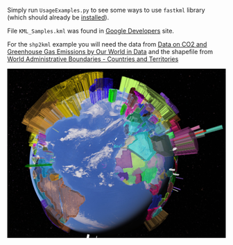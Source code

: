 Simply run `UsageExamples.py` to see some ways to use `fastkml` library (which should already be [installed](https://github.com/heltonbiker/fastkml#install)).

File `KML_Samples.kml` was found in [Google Developers](https://developers.google.com/kml/documentation/KML_Samples.kml) site.


For the `shp2kml` example you will need the data from
[Data on CO2 and Greenhouse Gas Emissions by Our World in Data](https://github.com/owid/co2-data)
and the shapefile from
[World Administrative Boundaries - Countries and Territories](https://public.opendatasoft.com/explore/dataset/world-administrative-boundaries/export/)

![CO2 Emissions Per Capita](co2_per_capita.jpg)
